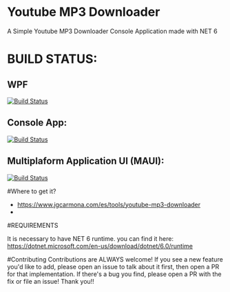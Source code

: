 # Youtube MP3 Downloader
A Simple Youtube MP3 Downloader Console Application made with NET 6

# BUILD STATUS:
## WPF
[![Build Status](https://dev.azure.com/jgcarmona/YoutubeMp3Downloader/_apis/build/status/WPF-MASTER?branchName=main)](https://dev.azure.com/jgcarmona/YoutubeMp3Downloader/_build/latest?definitionId=19&branchName=main)

## Console App:
[![Build Status](https://dev.azure.com/jgcarmona/YoutubeMp3Downloader/_apis/build/status/CONSOLE-MASTER?branchName=main)](https://dev.azure.com/jgcarmona/YoutubeMp3Downloader/_build/latest?definitionId=18&branchName=main)

## Multiplaform Application UI (MAUI):
[![Build Status](https://dev.azure.com/jgcarmona/YoutubeMp3Downloader/_apis/build/status/MAUI-MAIN?branchName=main)](https://dev.azure.com/jgcarmona/YoutubeMp3Downloader/_build/latest?definitionId=17&branchName=main)

#Where to get it?

- https://www.jgcarmona.com/es/tools/youtube-mp3-downloader 
- 
#REQUIREMENTS

It is necessary to have NET 6 runtime. you can find it here:
https://dotnet.microsoft.com/en-us/download/dotnet/6.0/runtime

#Contributing
Contributions are ALWAYS welcome! If you see a new feature you'd like to add, please open an issue to talk about it first, then open a PR for that implementation. If there's a bug you find, please open a PR with the fix or file an issue! Thank you!! 

